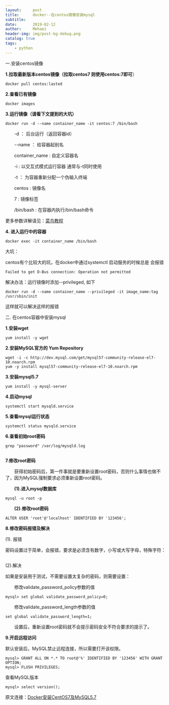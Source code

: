 ```yaml
---
layout:     post
title:      docker--在centos镜像安装mysql
subtitle:   
date:       2019-02-12
author:     Mehaei
header-img: img/post-bg-debug.png
catalog: true
tags:
    - python
---
```

一.安装centos镜像

**1.拉取最新版本centos镜像（拉取centos7 则使用centos:7即可**）

```
docker pull centos:lasted
```

**2.查看已有镜像**

```
docker images
```

**3.运行镜像（请看下文提到的大坑）**

```
docker run -d --name container_name -it centos:7 /bin/bash
```

　　-d ： 后台运行（返回容器id）

　　--name ： 给容器起别名

　　container_name : 自定义容器名

　　-i : 以交互式模式运行容器 通常与-t同时使用

　　-t ： 为容器重新分配一个伪输入终端

　　centos : 镜像名

　　7 : 镜像标签

　　/bin/bash : 在容器内执行/bin/bash命令

更多参数详解请见：[菜鸟教程](http://www.runoob.com/docker/docker-run-command.html)

**4. 进入运行中的容器**

```
docker exec -it container_name /bin/bash
```

大坑：

centos有个比较大的坑，在docker中通过systemctl 启动服务的时候总是 会报错

```
Failed to get D-Bus connection: Operation not permitted
```

解决办法：运行镜像时添加--privileged, 如下

```
docker run -d --name container_name --privileged -it image_name:tag /usr/sbin/init
```

这样就可以解决这样的报错

二. 在centos容器中安装mysql

**1.安装wget**

```
yum install -y wget
```

**2.安装MySQL官方的 Yum Repository**

```
wget -i -c http://dev.mysql.com/get/mysql57-community-release-el7-10.noarch.rpm
yum -y install mysql57-community-release-el7-10.noarch.rpm
```

**3.安装mysql5.7**

```
yum install -y mysql-server
```

**4.启动mysql**

```
systemctl start mysqld.service
```

**5.查看mysql运行状态**

```
systemctl status mysqld.service
```

**6.查看初始root密码**

```
grep "password" /var/log/mysqld.log
```

<img src="https://img2018.cnblogs.com/blog/1432315/201902/1432315-20190212121000500-570433809.png" alt="" />

**7.修改root密码**

　　获得初始密码后，第一件事就是要重新设置root密码，否则什么事情也做不了，因为MySQL强制要求必须重新设置root密码。

　　**(1).进入mysql数据库**

```
mysql -u root -p
```

　　**(2).修改root密码**

```
ALTER USER 'root'@'localhost' IDENTIFIED BY '123456';
```

**8.修改密码报错及解决**

(1). 报错

密码设置过于简单，会报错，要求是必须含有数字，小写或大写字母，特殊字符：

<img src="https://img2018.cnblogs.com/blog/1432315/201902/1432315-20190212121133963-2101328946.png" alt="" />

(2).解决

如果是安装用于测试，不需要设置太复杂的密码，则需要设置：

　　修改validate_password_policy参数的值

```
mysql> set global validate_password_policy=0;
```

　　修改validate_password_length参数的值

```
set global validate_password_length=1;
```

　　设置后，重新设置root密码就不会提示密码安全不符合要求的提示了。

**9.开启远程访问**

默认安装后，MySQL禁止远程连接，所以需要打开该权限。

```
mysql> GRANT ALL ON *.* TO root@'%' IDENTIFIED BY '123456' WITH GRANT OPTION;
mysql> FLUSH PRIVILEGES;
```

查看MySQL版本

```
mysql> select version();
```

原文连接：[Docker安装CentOS7及MySQL5.7](https://blog.csdn.net/jason19905/article/details/81366202)

```

```

```

```

` `
